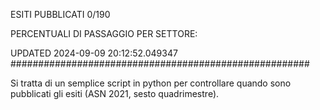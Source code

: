 ESITI PUBBLICATI 0/190 

PERCENTUALI DI PASSAGGIO PER SETTORE:

UPDATED 2024-09-09 20:12:52.049347
###################################################### 

Si tratta di un semplice script in python per controllare quando sono pubblicati gli esiti (ASN 2021, sesto quadrimestre).

